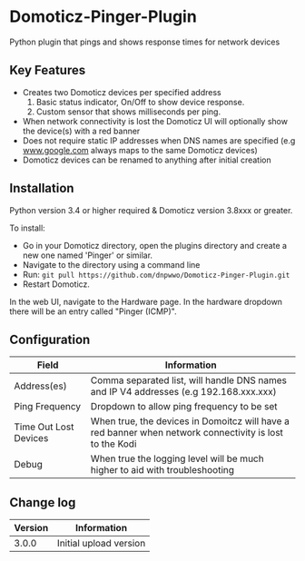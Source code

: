 # Domoticz-Pinger-Plugin
Python plugin that pings and shows response times for network devices

## Key Features

* Creates two Domoticz devices per specified address
  1. Basic status indicator, On/Off to show device response.
  2. Custom sensor that shows milliseconds per ping.
* When network connectivity is lost the Domoticz UI will optionally show the device(s) with a red banner
* Does not require static IP addresses when DNS names are specified (e.g www.google.com always maps to the same Domoticz devices)
* Domoticz devices can be renamed to anything after initial creation

## Installation

Python version 3.4 or higher required & Domoticz version 3.8xxx or greater.

To install:
* Go in your Domoticz directory, open the plugins directory and create a new one named 'Pinger' or similar.
* Navigate to the directory using a command line
* Run: ```git pull https://github.com/dnpwwo/Domoticz-Pinger-Plugin.git```
* Restart Domoticz.

In the web UI, navigate to the Hardware page.  In the hardware dropdown there will be an entry called "Pinger (ICMP)".

## Configuration

| Field | Information|
| ----- | ---------- |
| Address(es) | Comma separated list, will handle DNS names and IP V4 addresses (e.g 192.168.xxx.xxx) |
| Ping Frequency | Dropdown to allow ping frequency to be set |
| Time Out Lost Devices | When true, the devices in Domoitcz will have a red banner when network connectivity is lost to the Kodi |
| Debug | When true the logging level will be much higher to aid with troubleshooting |

## Change log

| Version | Information|
| ----- | ---------- |
| 3.0.0 | Initial upload version |

